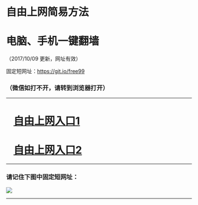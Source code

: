 ﻿# 自由上网简易方法

# 电脑、手机一键翻墙

（2017/10/09 更新，网址有效）

固定短网址：https://git.io/free99

### （微信如打不开，请转到浏览器打开）


***





# &nbsp;&nbsp; <a href="http://ft930612689.fwq-tz-1001.info/fwqtz01.html?t=100900122978 " target="_blank">自由上网入口1</a>
# &nbsp;&nbsp; <a href="http://ft207727206.fwq-tz-1002.info/fwqtz02.html?t=100900116650 " target="_blank">自由上网入口2</a>
***

### 请记住下图中固定短网址：

<img src="https://s3-us-west-2.amazonaws.com/fwq-1001/yjfq-20170905okok.png" /> 


***

